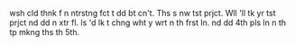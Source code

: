  wsh  cld thnk f n ntrstng fct t dd bt  cn't.
Ths s  nw tst prjct.
Wll 'll tk yr tst prjct nd dd n xtr fl. ls
'd lk t chng wht y wrt n th frst ln.
nd dd  4th pls  ln n th tp mkng ths th 5th.
